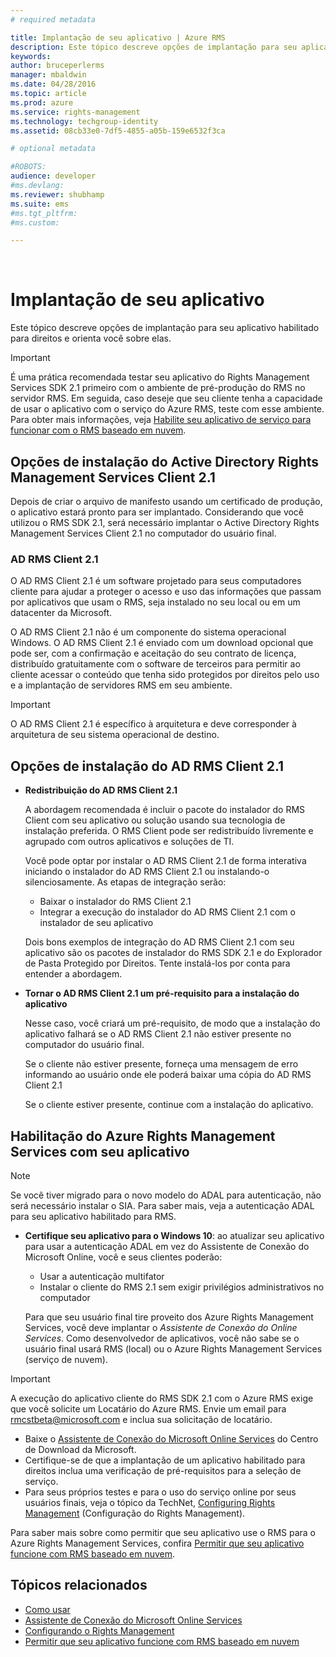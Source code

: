 ```yaml
---
# required metadata

title: Implantação de seu aplicativo | Azure RMS
description: Este tópico descreve opções de implantação para seu aplicativo habilitado para direitos e orienta você sobre elas
keywords:
author: bruceperlerms
manager: mbaldwin
ms.date: 04/28/2016
ms.topic: article
ms.prod: azure
ms.service: rights-management
ms.technology: techgroup-identity
ms.assetid: 08cb33e0-7df5-4855-a05b-159e6532f3ca

# optional metadata

#ROBOTS:
audience: developer
#ms.devlang:
ms.reviewer: shubhamp
ms.suite: ems
#ms.tgt_pltfrm:
#ms.custom:

---
```


﻿
# Implantação de seu aplicativo


Este tópico descreve opções de implantação para seu aplicativo habilitado para direitos e orienta você sobre elas.

> [!IMPORTANT]
> É uma prática recomendada testar seu aplicativo do Rights Management Services SDK 2.1 primeiro com o ambiente de pré-produção do RMS no servidor RMS. Em seguida, caso deseje que seu cliente tenha a capacidade de usar o aplicativo com o serviço do Azure RMS, teste com esse ambiente. Para obter mais informações, veja [Habilite seu aplicativo de serviço para funcionar com o RMS baseado em nuvem](how-to-use-file-api-with-aadrm-cloud.md).

 

## Opções de instalação do Active Directory Rights Management Services Client 2.1

Depois de criar o arquivo de manifesto usando um certificado de produção, o aplicativo estará pronto para ser implantado. Considerando que você utilizou o RMS SDK 2.1, será necessário implantar o Active Directory Rights Management Services Client 2.1 no computador do usuário final.

### AD RMS Client 2.1

O AD RMS Client 2.1 é um software projetado para seus computadores cliente para ajudar a proteger o acesso e uso das informações que passam por aplicativos que usam o RMS, seja instalado no seu local ou em um datacenter da Microsoft.

O AD RMS Client 2.1 não é um componente do sistema operacional Windows. O AD RMS Client 2.1 é enviado com um download opcional que pode ser, com a confirmação e aceitação do seu contrato de licença, distribuído gratuitamente com o software de terceiros para permitir ao cliente acessar o conteúdo que tenha sido protegidos por direitos pelo uso e a implantação de servidores RMS em seu ambiente.

> [!IMPORTANT]
> O AD RMS Client 2.1 é específico à arquitetura e deve corresponder à arquitetura de seu sistema operacional de destino.


## Opções de instalação do AD RMS Client 2.1

-   **Redistribuição do AD RMS Client 2.1**

    A abordagem recomendada é incluir o pacote do instalador do RMS Client com seu aplicativo ou solução usando sua tecnologia de instalação preferida. O RMS Client pode ser redistribuído livremente e agrupado com outros aplicativos e soluções de TI.

    Você pode optar por instalar o AD RMS Client 2.1 de forma interativa iniciando o instalador do AD RMS Client 2.1 ou instalando-o silenciosamente. As etapas de integração serão:

    -   Baixar o instalador do RMS Client 2.1
    -   Integrar a execução do instalador do AD RMS Client 2.1 com o instalador de seu aplicativo

    Dois bons exemplos de integração do AD RMS Client 2.1 com seu aplicativo são os pacotes de instalador do RMS SDK 2.1 e do Explorador de Pasta Protegido por Direitos. Tente instalá-los por conta para entender a abordagem.

-   **Tornar o AD RMS Client 2.1 um pré-requisito para a instalação do aplicativo**

    Nesse caso, você criará um pré-requisito, de modo que a instalação do aplicativo falhará se o AD RMS Client 2.1 não estiver presente no computador do usuário final.

    Se o cliente não estiver presente, forneça uma mensagem de erro informando ao usuário onde ele poderá baixar uma cópia do AD RMS Client 2.1

    Se o cliente estiver presente, continue com a instalação do aplicativo.

## Habilitação do Azure Rights Management Services com seu aplicativo

> [!NOTE]
> Se você tiver migrado para o novo modelo do ADAL para autenticação, não será necessário instalar o SIA. Para saber mais, veja a autenticação ADAL para seu aplicativo habilitado para RMS.

- **Certifique seu aplicativo para o Windows 10**: ao atualizar seu aplicativo para usar a autenticação ADAL em vez do Assistente de Conexão do Microsoft Online, você e seus clientes poderão:
  - Usar a autenticação multifator
  - Instalar o cliente do RMS 2.1 sem exigir privilégios administrativos no computador
 
  Para que seu usuário final tire proveito dos Azure Rights Management Services, você deve implantar o *Assistente de Conexão do Online Services*. Como desenvolvedor de aplicativos, você não sabe se o usuário final usará RMS (local) ou o Azure Rights Management Services (serviço de nuvem).

> [!IMPORTANT]
> A execução do aplicativo cliente do RMS SDK 2.1 com o Azure RMS exige que você solicite um Locatário do Azure RMS. Envie um email para <rmcstbeta@microsoft.com> e inclua sua solicitação de locatário.

-   Baixe o [Assistente de Conexão do Microsoft Online Services](http://www.microsoft.com/en-us/download/details.aspx?id=28177) do Centro de Download da Microsoft.
-   Certifique-se de que a implantação de um aplicativo habilitado para direitos inclua uma verificação de pré-requisitos para a seleção de serviço.
-   Para seus próprios testes e para o uso do serviço online por seus usuários finais, veja o tópico da TechNet, [Configuring Rights Management](https://TechNet.Microsoft.Com/en-us/library/jj585002.aspx) (Configuração do Rights Management).

Para saber mais sobre como permitir que seu aplicativo use o RMS para o Azure Rights Management Services, confira [Permitir que seu aplicativo funcione com RMS baseado em nuvem](how-to-use-file-api-with-aadrm-cloud.md).

## Tópicos relacionados

* [Como usar](how-to-use-msipc.md)
* [Assistente de Conexão do Microsoft Online Services](http://www.microsoft.com/en-us/download/details.aspx?id=28177)
* [Configurando o Rights Management](https://TechNet.Microsoft.Com/en-us/library/jj585002.aspx)
* [Permitir que seu aplicativo funcione com RMS baseado em nuvem](how-to-use-file-api-with-aadrm-cloud.md)
 

 





<!--HONumber=Apr16_HO3-->



